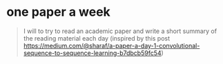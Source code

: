 # one paper a week
> I will to try to read an academic paper and write a short summary of the reading material each day (inspired by this post https://medium.com/@sharaf/a-paper-a-day-1-convolutional-sequence-to-sequence-learning-b7dbcb59fc54)
